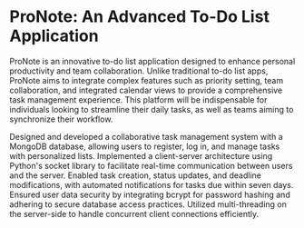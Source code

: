 # ProNote: An Advanced To-Do List Application
ProNote is an innovative to-do list application designed to enhance personal productivity and team collaboration. Unlike traditional to-do list apps, ProNote aims to integrate complex features such as priority setting, team collaboration, and integrated calendar views to provide a comprehensive task management experience. This platform will be indispensable for individuals looking to streamline their daily tasks, as well as teams aiming to synchronize their workflow.

Designed and developed a collaborative task management system with a MongoDB database, allowing users to register, log in, and manage tasks with personalized lists.
Implemented a client-server architecture using Python's socket library to facilitate real-time communication between users and the server.
Enabled task creation, status updates, and deadline modifications, with automated notifications for tasks due within seven days.
Ensured user data security by integrating bcrypt for password hashing and adhering to secure database access practices.
Utilized multi-threading on the server-side to handle concurrent client connections efficiently.
